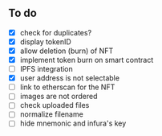 ## To do

 - [x] check for duplicates?
 - [x] display tokenID
 - [x] allow deletion (burn) of NFT
 - [x] implement token burn on smart contract
 - [ ] IPFS integration
 - [x] user address is not selectable
 - [ ] link to etherscan for the NFT
 - [ ] images are not ordered
 - [ ] check uploaded files
 - [ ] normalize filename
 - [ ] hide mnemonic and infura's key
